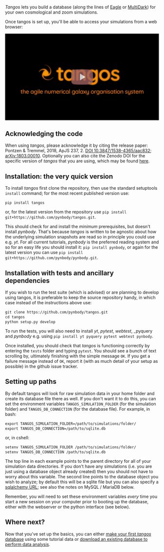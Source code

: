_Tangos_ lets you build a database (along the lines of [Eagle](http://icc.dur.ac.uk/Eagle/database.php)
or [MultiDark](https://www.cosmosim.org/cms/documentation/projects/multidark-bolshoi-project/))
 for your own cosmological and zoom simulations.

Once tangos is set up, you'll be able to access your simulations from a web browser:

[![Tangos and its web server](images/video_play.png)](https://www.youtube.com/watch?v=xHyzJmNsVMw)


Acknowledging the code
----------------------
When using _tangos_, please acknowledge it by citing the release paper:
Pontzen & Tremmel, 2018, ApJS 237, 2. [DOI 10.3847/1538-4365/aac832](https://doi.org/10.3847/1538-4365/aac832);  [arXiv:1803.00010](https://arxiv.org/pdf/1803.00010.pdf). Optionally you can also cite the Zenodo DOI for the specific version of _tangos_ that you are using, which may be found [here](https://doi.org/10.5281/zenodo.1243070).


Installation: the very quick version
------------

To install _tangos_ first clone the repository, then use the standard setuptools `install` command;
for the most recent published version use:

```
pip install tangos
```

or, for the latest version from the repository use `pip install git+https://github.com/pynbody/tangos.git`.


This should check for and install the _minimum_ prerequisites, but doesn't install _pynbody_. That's because _tangos_ is
written to be agnostic about how the underlying simulation snapshots are read so in principle you could use e.g. _yt_.
For all current tutorials, _pynbody_ is the preferred reading system and so for an easy life you should install it:
`pip install pynbody`, or again for the latest version you can use `pip install git+https://github.com/pynbody/pynbody.git`.


Installation with tests and ancillary dependencies
--------------------------------------------------

If you wish to run the test suite (which is advised) or are planning to develop using tangos,
it is preferable to keep the source repository handy, in which case instead of the instructions
above use:
```
git clone https://github.com/pynbody/tangos.git
cd tangos
python setup.py develop
```

To run the tests, you will also need to install _yt_, _pytest_, _webtest_, _pyquery and _pynbody_ e.g. using `pip install yt pyquery pytest webtest pynbody`.

Once installed, you should check that _tangos_ is functioning correctly by entering the `tests` folder and
typing `pytest`. You should see a bunch of text scrolling by, ultimately finishing with the simple message `OK`.
If you get a failure message instead of `OK`, report it (with as much detail of your setup as possible) in the
github issue tracker.

Setting up paths
----------------

By default tangos will look for raw simulation data in your home folder and create its database file there as well.
If you don't want it to do this, you can set the environment variables `TANGOS_SIMULATION_FOLDER` (for the simulation folder)
and `TANGOS_DB_CONNECTION` (for the database file). For example, in bash:

```
export TANGOS_SIMULATION_FOLDER=/path/to/simulations/folder/
export TANGOS_DB_CONNECTION=/path/to/sqlite.db
```
or, in cshell:
```
setenv TANGOS_SIMULATION_FOLDER /path/to/simulations/folder/
setenv TANGOS_DB_CONNECTION /path/to/sqlite.db
```
The top line in each example points to the parent directory for all of your simulation data directories.
If you don't have any simulations (i.e. you are just using a database object already created) then you
should not have to worry about this variable. The second line points to the database object you wish to analyze;
by default this will be a sqlite file but you can also specify a
[sqlalchemy URL](http://docs.sqlalchemy.org/en/latest/core/engines.html#database-urls); see also the notes on
MySQL / MariaDB below.

Remember, you will need to set these environment variables *every* time you start a new session on your computer prior
to booting up the database, either with the webserver or the python interface (see below).



Where next?
-----------

Now that you've set up the basics, you can either [make your first _tangos_ database](first_steps.md)
using some tutorial data or [download an existing database to perform data analysis](data_exploration.md).
